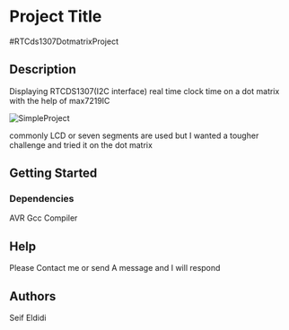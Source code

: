 # Project Title

#RTCds1307DotmatrixProject

## Description

Displaying RTCDS1307(I2C interface) real time clock time on a dot matrix with the help of max7219IC

![SimpleProject](https://user-images.githubusercontent.com/106155115/233499639-370822c2-3bd4-4849-bfaf-87eb020c18ac.PNG)

commonly LCD or seven segments are used but I wanted a tougher challenge and tried it on the dot matrix

## Getting Started

### Dependencies
AVR Gcc Compiler

## Help
Please Contact me or send A message and I will respond

## Authors
Seif Eldidi
